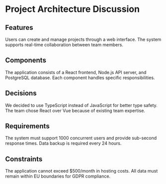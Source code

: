 # Project Architecture Discussion

## Features
Users can create and manage projects through a web interface. The system supports real-time collaboration between team members.

## Components
The application consists of a React frontend, Node.js API server, and PostgreSQL database. Each component handles specific responsibilities.

## Decisions
We decided to use TypeScript instead of JavaScript for better type safety. The team chose React over Vue because of existing team expertise.

## Requirements
The system must support 1000 concurrent users and provide sub-second response times. Data backup is required every 24 hours.

## Constraints
The application cannot exceed $500/month in hosting costs. All data must remain within EU boundaries for GDPR compliance.